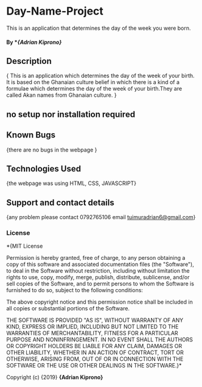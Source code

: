 # Day-Name-Project

This is an application that determines the day of the week you were born.
#### By **{Adrian Kiprono}*
## Description
{ This is an application which determines the  day of the week of your birth.
  It is based on the Ghanaian culture belief in which there is a kind of
  a formulae  which determines the day of the week of your birth.They are
  called Akan names from Ghanaian culture. }
## no setup nor installation required

##  Known Bugs
{there are no bugs in the webpage }
## Technologies Used
{the webpage was using HTML, CSS, JAVASCRIPT}
## Support and contact details
{any problem  please contact 0792765106 email tuimuradrian6@gmail.com}
### License
*{MIT License


Permission is hereby granted, free of charge, to any person obtaining a copy
of this software and associated documentation files (the "Software"), to deal
in the Software without restriction, including without limitation the rights
to use, copy, modify, merge, publish, distribute, sublicense, and/or sell
copies of the Software, and to permit persons to whom the Software is
furnished to do so, subject to the following conditions:

The above copyright notice and this permission notice shall be included in all
copies or substantial portions of the Software.

THE SOFTWARE IS PROVIDED "AS IS", WITHOUT WARRANTY OF ANY KIND, EXPRESS OR
IMPLIED, INCLUDING BUT NOT LIMITED TO THE WARRANTIES OF MERCHANTABILITY,
FITNESS FOR A PARTICULAR PURPOSE AND NONINFRINGEMENT. IN NO EVENT SHALL THE
AUTHORS OR COPYRIGHT HOLDERS BE LIABLE FOR ANY CLAIM, DAMAGES OR OTHER
LIABILITY, WHETHER IN AN ACTION OF CONTRACT, TORT OR OTHERWISE, ARISING FROM,
OUT OF OR IN CONNECTION WITH THE SOFTWARE OR THE USE OR OTHER DEALINGS IN THE
SOFTWARE.}*

Copyright (c) {2019} **{Adrian Kiprono}**
